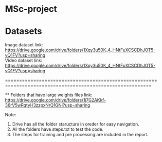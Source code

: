 # MSc-project

Datasets
=========================================================================================================
  
  Image dataset link: https://drive.google.com/drive/folders/1Xqy3u50K_4_HNtFuXCSCDhJOT5-vQ1FV?usp=sharing  
  Video dataset link: https://drive.google.com/drive/folders/1Xqy3u50K_4_HNtFuXCSCDhJOT5-vQ1FV?usp=sharing

==========================================================================================================



**
Folders that have large weights files link: https://drive.google.com/drive/folders/1j7G2AKkf-36rV5wRqtyH3zzpxNrQ1GNI?usp=sharing


Note:
1.	Drive has all the folder staructure in oreder for easy navigation.
2.	All the folders have steps.txt to test the code.
3.	The steps for training and pre processing are included in the report.

